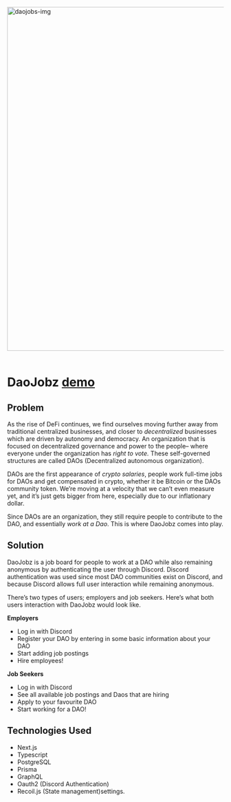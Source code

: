 <img width="800px" src="https://i.ibb.co/Wcg90gv/daojobs-img.png" alt="daojobs-img" border="0"></a><br /><br />

# DaoJobz [demo](https://www.daojobz.xyz/)

## Problem

As the rise of DeFi continues, we find ourselves moving further away from traditional centralized businesses, and closer to *decentralized* businesses which are driven by autonomy and democracy. An organization that is focused on decentralized governance and power to the people– where everyone under the organization has *right to vote.* These self-governed structures are called DAOs (Decentralized autonomous organization).

DAOs are the first appearance of *crypto salaries*, people work full-time jobs for DAOs and get compensated in crypto, whether it be Bitcoin or the DAOs community token. We’re moving at a velocity that we can’t even measure yet, and it’s just gets bigger from here, especially due to our inflationary dollar. 

Since DAOs are an organization, they still require people to contribute to the DAO, and essentially *work at a Dao*. This is where DaoJobz comes into play.

## Solution

DaoJobz is a job board for people to work at a DAO while also remaining anonymous by authenticating the user through Discord. Discord authentication was used since most DAO communities exist on Discord, and because Discord allows full user interaction while remaining anonymous. 

There’s two types of users; employers and job seekers. Here’s what both users interaction with DaoJobz would look like.

 **Employers**

- Log in with Discord
- Register your DAO by entering in some basic information about your DAO
- Start adding job postings
- Hire employees!

**Job Seekers**

- Log in with Discord
- See all available job postings and Daos that are hiring
- Apply to your favourite DAO
- Start working for a DAO!

## Technologies Used

- Next.js
- Typescript
- PostgreSQL
- Prisma
- GraphQL
- Oauth2 (Discord Authentication)
- Recoil.js (State management)settings.
